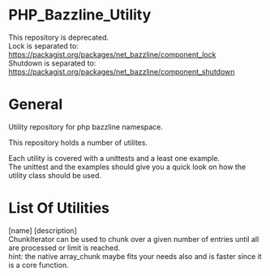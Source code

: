 PHP_Bazzline_Utility
====================

This repository is deprecated.  
Lock is separated to: https://packagist.org/packages/net_bazzline/component_lock  
Shutdown is separated to: https://packagist.org/packages/net_bazzline/component_shutdown

General
=======
Utility repository for php bazzline namespace.

This repository holds a number of utilites. 

Each utility is covered with a unittests and a least one example.  
The unittest and the examples should give you a quick look on how the utility class should be used.

List Of Utilities
=================
[name]					[description]   
ChunkIterator				can be used to chunk over a given number of entries until all are processed or limit is reached.   
					hint: the native array_chunk maybe fits your needs also and is faster since it is a core function.   
